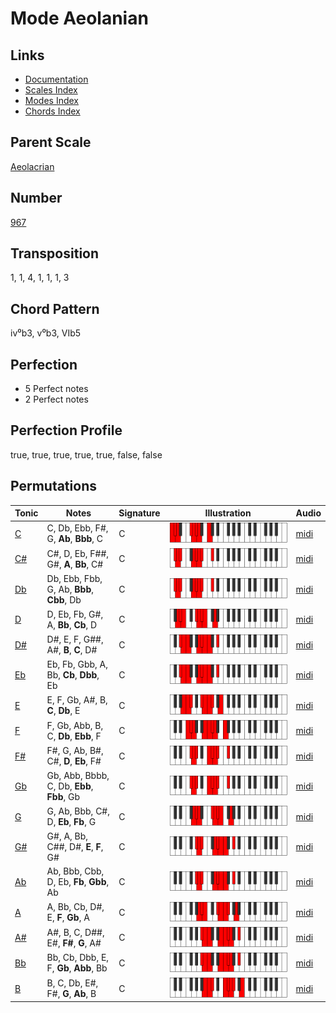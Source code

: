 # Mode Aeolanian

## Links

- [Documentation](README.md)
- [Scales Index](Scales.md)
- [Modes Index](Modes.md)
- [Chords Index](Chords.md)

## Parent Scale

[Aeolacrian](ScaleAeolacrian.md)

## Number

[967](https://ianring.com/musictheory/scales/967)

## Transposition

1, 1, 4, 1, 1, 1, 3

## Chord Pattern

iv⁰b3, v⁰b3, VIb5

## Perfection

- 5 Perfect notes
- 2 Perfect notes

## Perfection Profile

true, true, true, true, true, false, false

## Permutations

| Tonic | Notes | Signature | Illustration | Audio |
|-------|-------|-----------|--------------|-------|
| [C](ModeCNaturalAeolanian.md) | C, Db, Ebb, F#, G, **Ab**, **Bbb**, C | C | ![CNaturalAeolanian](ModeCNaturalAeolanian.png) | [midi](https://github.com/edipermadi/music/blob/main/docs/ModeCNaturalAeolanian.mid?raw=true) |
| [C#](ModeCSharpAeolanian.md) | C#, D, Eb, F##, G#, **A**, **Bb**, C# | C | ![CSharpAeolanian](ModeCSharpAeolanian.png) | [midi](https://github.com/edipermadi/music/blob/main/docs/ModeCSharpAeolanian.mid?raw=true) |
| [Db](ModeDFlatAeolanian.md) | Db, Ebb, Fbb, G, Ab, **Bbb**, **Cbb**, Db | C | ![DFlatAeolanian](ModeDFlatAeolanian.png) | [midi](https://github.com/edipermadi/music/blob/main/docs/ModeDFlatAeolanian.mid?raw=true) |
| [D](ModeDNaturalAeolanian.md) | D, Eb, Fb, G#, A, **Bb**, **Cb**, D | C | ![DNaturalAeolanian](ModeDNaturalAeolanian.png) | [midi](https://github.com/edipermadi/music/blob/main/docs/ModeDNaturalAeolanian.mid?raw=true) |
| [D#](ModeDSharpAeolanian.md) | D#, E, F, G##, A#, **B**, **C**, D# | C | ![DSharpAeolanian](ModeDSharpAeolanian.png) | [midi](https://github.com/edipermadi/music/blob/main/docs/ModeDSharpAeolanian.mid?raw=true) |
| [Eb](ModeEFlatAeolanian.md) | Eb, Fb, Gbb, A, Bb, **Cb**, **Dbb**, Eb | C | ![EFlatAeolanian](ModeEFlatAeolanian.png) | [midi](https://github.com/edipermadi/music/blob/main/docs/ModeEFlatAeolanian.mid?raw=true) |
| [E](ModeENaturalAeolanian.md) | E, F, Gb, A#, B, **C**, **Db**, E | C | ![ENaturalAeolanian](ModeENaturalAeolanian.png) | [midi](https://github.com/edipermadi/music/blob/main/docs/ModeENaturalAeolanian.mid?raw=true) |
| [F](ModeFNaturalAeolanian.md) | F, Gb, Abb, B, C, **Db**, **Ebb**, F | C | ![FNaturalAeolanian](ModeFNaturalAeolanian.png) | [midi](https://github.com/edipermadi/music/blob/main/docs/ModeFNaturalAeolanian.mid?raw=true) |
| [F#](ModeFSharpAeolanian.md) | F#, G, Ab, B#, C#, **D**, **Eb**, F# | C | ![FSharpAeolanian](ModeFSharpAeolanian.png) | [midi](https://github.com/edipermadi/music/blob/main/docs/ModeFSharpAeolanian.mid?raw=true) |
| [Gb](ModeGFlatAeolanian.md) | Gb, Abb, Bbbb, C, Db, **Ebb**, **Fbb**, Gb | C | ![GFlatAeolanian](ModeGFlatAeolanian.png) | [midi](https://github.com/edipermadi/music/blob/main/docs/ModeGFlatAeolanian.mid?raw=true) |
| [G](ModeGNaturalAeolanian.md) | G, Ab, Bbb, C#, D, **Eb**, **Fb**, G | C | ![GNaturalAeolanian](ModeGNaturalAeolanian.png) | [midi](https://github.com/edipermadi/music/blob/main/docs/ModeGNaturalAeolanian.mid?raw=true) |
| [G#](ModeGSharpAeolanian.md) | G#, A, Bb, C##, D#, **E**, **F**, G# | C | ![GSharpAeolanian](ModeGSharpAeolanian.png) | [midi](https://github.com/edipermadi/music/blob/main/docs/ModeGSharpAeolanian.mid?raw=true) |
| [Ab](ModeAFlatAeolanian.md) | Ab, Bbb, Cbb, D, Eb, **Fb**, **Gbb**, Ab | C | ![AFlatAeolanian](ModeAFlatAeolanian.png) | [midi](https://github.com/edipermadi/music/blob/main/docs/ModeAFlatAeolanian.mid?raw=true) |
| [A](ModeANaturalAeolanian.md) | A, Bb, Cb, D#, E, **F**, **Gb**, A | C | ![ANaturalAeolanian](ModeANaturalAeolanian.png) | [midi](https://github.com/edipermadi/music/blob/main/docs/ModeANaturalAeolanian.mid?raw=true) |
| [A#](ModeASharpAeolanian.md) | A#, B, C, D##, E#, **F#**, **G**, A# | C | ![ASharpAeolanian](ModeASharpAeolanian.png) | [midi](https://github.com/edipermadi/music/blob/main/docs/ModeASharpAeolanian.mid?raw=true) |
| [Bb](ModeBFlatAeolanian.md) | Bb, Cb, Dbb, E, F, **Gb**, **Abb**, Bb | C | ![BFlatAeolanian](ModeBFlatAeolanian.png) | [midi](https://github.com/edipermadi/music/blob/main/docs/ModeBFlatAeolanian.mid?raw=true) |
| [B](ModeBNaturalAeolanian.md) | B, C, Db, E#, F#, **G**, **Ab**, B | C | ![BNaturalAeolanian](ModeBNaturalAeolanian.png) | [midi](https://github.com/edipermadi/music/blob/main/docs/ModeBNaturalAeolanian.mid?raw=true) |
